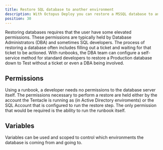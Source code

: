 ```yaml
---
title: Restore SQL database to another environment
description: With Octopus Deploy you can restore a MSSQL database to another environment with a Runbook.
position: 30
---
```

Restoring databases requires that the user have some elevated permissions.  These permissions are typically held by Database Administrators (DBA) and sometimes SQL developers.  The process of restoring a database often includes filling out a ticket and waiting for that ticket to be actioned.  With runbooks, the DBA team can configure a self-service method for standard developers to restore a Production database down to Test without a ticket or even a DBA being involved.

## Permissions
Using a runbook, a developer needs no permissions to the database server itself.  The permissions necessary to perform a restore are held either by the account the Tentacle is running as (in Active Directory enviroments) or the SQL Account that is configured to run the restore step.  The only permission that would be required is the ability to run the runbook itself.

## Variables
Variables can be used and scoped to control which environments the database is coming from and going to.


